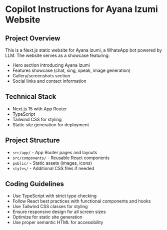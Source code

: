 # Copilot Instructions for Ayana Izumi Website

<!-- Use this file to provide workspace-specific custom instructions to Copilot. For more details, visit https://code.visualstudio.com/docs/copilot/copilot-customization#_use-a-githubcopilotinstructionsmd-file -->

## Project Overview
This is a Next.js static website for Ayana Izumi, a WhatsApp bot powered by LLM. The website serves as a showcase featuring:
- Hero section introducing Ayana Izumi
- Features showcase (chat, sing, speak, image generation)
- Gallery/screenshots section
- Social links and contact information

## Technical Stack
- Next.js 15 with App Router
- TypeScript
- Tailwind CSS for styling
- Static site generation for deployment

## Project Structure
- `src/app/` - App Router pages and layouts
- `src/components/` - Reusable React components
- `public/` - Static assets (images, icons)
- `styles/` - Additional CSS files if needed

## Coding Guidelines
- Use TypeScript with strict type checking
- Follow React best practices with functional components and hooks
- Use Tailwind CSS classes for styling
- Ensure responsive design for all screen sizes
- Optimize for static site generation
- Use proper semantic HTML for accessibility

